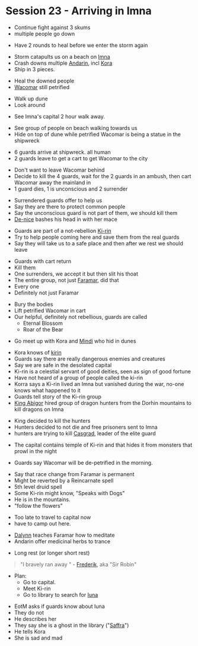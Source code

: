 # Session 23 - Arriving in Imna

- Continue fight against 3 skums
- multiple people go down

+ Have 2 rounds to heal before we enter the storm again

- Storm catapults us on a beach on [Imna](https://bookstack.hemels.me/books/Darninia/page/imnahofo-sgoma)
- Crash downs multiple [Andarin](https://bookstack.hemels.me/books/Darninia/page/the-andarin), incl [Kora](https://bookstack.hemels.me/books/Darninia/page/culorianacora)
- Ship in 3 pieces.

+ Heal the downed people
+ [Wacomar](https://bookstack.hemels.me/books/Darninia/page/wacomar-illitris) still petrified

- Walk up dune
- Look around

+ See Imna's capital 2 hour walk away.

- See group of people on beach walking towards us
- Hide on top of dune while petrified Wacomar is being a statue in the shipwreck

+ 6 guards arrive at shipwreck. all human
+ 2 guards leave to get a cart to get Wacomar to the city

- Don't want to leave Wacomar behind
- Decide to kill the 4 guards, wait for the 2 guards in an ambush, then cart Wacomar away the mainland in
- 1 guard dies, 1 is unconscious and 2 surrender

+ Surrendered guards offer to help us
+ Say they are there to protect common people
+ Say the unconscious guard is not part of them, we should kill them
+ [De-nice](https://bookstack.hemels.me/books/Darninia/page/denisi) bashes his head in with her mace

- Guards are part of a not-rebellion [Ki-rin](https://bookstack.hemels.me/books/Darninia/page/imnahofo-sgoma#Ki-Rin%20Village)
- Try to help people coming here and save them from the real guards
- Say they will take us to a safe place and then after we rest we should leave

+ Guards with cart return
+ Kill them
+ One surrenders, we accept it but then slit his thoat
+ The entire group, not just [Faramar](https://bookstack.hemels.me/books/Darninia/page/faramar-illitris), did that
+ Every one
+ Definitely not just Faramar

- Bury the bodies
- Lift petrified Wacomar in cart
- Our helpful, definitely not rebellious, guards are called
    - Eternal Blossom
    - Roar of the Bear

+ Go meet up with Kora and [Mindi](https://bookstack.hemels.me/books/Darninia/page/mindi) who hid in dunes

- Kora knows of [kirin](https://bookstack.hemels.me/books/Darninia/page/imnahofo-sgoma#Ki-Rin%20Village)
- Guards say there are really dangerous enemies and creatures
- Say we are safe in the desolated capital
- Ki-rin is a celestial servant of good deities, seen as sign of good fortune
- Have not heard of a group of people called the ki-rin
- Korra says a Ki-rin lived an Imna but vanished during the war, no-one knows what happened to it
- Guards tell story of the Ki-rin group
- [King Abigor](https://bookstack.hemels.me/books/Darninia/page/king-abigor) hired group of dragon hunters from the Dorhin mountains to kill dragons on Imna

+ King decided to kill the hunters
+ Hunters decided to not die and free prisoners sent to Imna
+ hunters are trying to kill [Casgrad](https://bookstack.hemels.me/books/Darninia/page/imnahofo-sgoma#Casgrads%20Lair), leader of the elite guard

- The capital contains temple of Ki-rin and that hides it from monsters that prowl in the night

+ Guards say Wacomar will be de-petrified in the morning.

- Say that race change from Faramar is permanent
- Might be reverted by a Reincarnate spell
- 5th level druid spell
- Some Ki-rin might know, "Speaks with Dogs"
- He is in the mountains.
- "follow the flowers"

+ Too late to travel to capital now
+ have to camp out here.

- [Dalynn](https://bookstack.hemels.me/books/Darninia/page/dalynn-lathrana) teaches Faramar how to meditate
- Andarin offer medicinal herbs to trance

+ Long rest (or longer short rest)

> "I bravely ran away " - [Frederik](https://bookstack.hemels.me/books/Darninia/page/eye-of-the-mountain), aka "Sir Robin"

- Plan:
    - Go to capital.
    - Meet Ki-rin
    - Go to library to search for [Iuna](https://bookstack.hemels.me/books/Darninia/page/iuna)

+ EotM asks if guards know about Iuna
+ They do not
+ He describes her
+ They say she is a ghost in the library ("[Saffra](https://bookstack.hemels.me/books/Darninia/page/imnahofo-sgoma#Hofo%20Sgoma)")
+ He tells Kora
+ She is sad and mad
